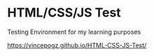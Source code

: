 # HTML/CSS/JS Test
 Testing Environment for my learning purposes

https://vincepogz.github.io/HTML-CSS-JS-Test/

